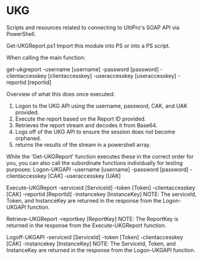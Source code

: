 # UKG
Scripts and resources related to connecting to UltiPro's SOAP API via PowerShell.

Get-UKGReport.ps1
Import this module into PS or into a PS script.

When calling the main function:

get-ukgreport -username [username] -password [password] -clientaccesskey [clientaccesskey] -useraccesskey [useraccesskey] -reportid [reportid]

Overview of what this does once executed:
1. Logon to the UKG API using the username, password, CAK, and UAK provided.
2. Execute the report based on the Report ID provided.
3. Retrieves the report stream and decodes it from Base64.
4. Logs off of the UKG API to ensure the session does not become orphaned.
5. returns the results of the stream in a powershell array.


While the 'Get-UKGReport' function executes these in the correct order for you, you can also call the subordinate functions individually for testing purposes:
Logon-UKGAPI -username [username] -password [password] -clientaccesskey [CAK] -useraccesskey [UAK]

Execute-UKGReport -serviceid [ServiceId] -token [Token] -clientaccesskey [CAK] -reportid [ReportId] -instancekey [InstanceKey]
  NOTE: The serviceId, Token, and InstanceKey are returned in the response from the Logon-UKGAPI function.
  
Retrieve-UKGReport -reportkey [ReportKey]
  NOTE: The ReportKey is returned in the response from the Execute-UKGReport function.

Logoff-UKGAPI -serviceid [ServiceId] -token [Token] -clientaccesskey [CAK] -instancekey [InstanceKey]
  NOTE: The ServiceId, Token, and InstanceKey are returned in the response from the Logon-UKGAPI function.
